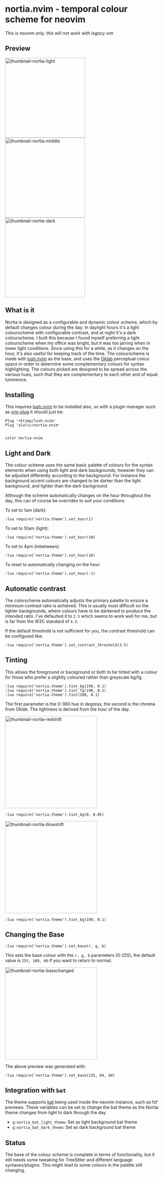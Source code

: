 # nortia.nvim - temporal colour scheme for neovim

_This is neovim only, this will not work with legacy vim_

## Preview

<img width="260" alt="thumbnail-nortia-light" src="https://user-images.githubusercontent.com/311857/103355173-8963a400-4aa5-11eb-9b16-56bad2959efb.png"><img width="260" alt="thumbnail-nortia-middle" src="https://user-images.githubusercontent.com/311857/103355232-a8facc80-4aa5-11eb-9781-b267f5889193.png"><img width="260" alt="thumbnail-nortia-dark" src="https://user-images.githubusercontent.com/311857/103355238-adbf8080-4aa5-11eb-8a84-6b130acae5af.png">

## What is it

Nortia is designed as a configurable and dynamic colour scheme, which by
default changes colour during the day. In daylight hours it's a light
colourscheme with configurable contrast, and at night it's a dark colourscheme.
I built this because I found myself preferring a light colourscheme when my
office was bright, but it was too jarring when in lower light conditions. Since
using this for a while, as it changes on the hour, it's also useful for keeping
track of the time. The colourscheme is made with
[lush.nvim](https://github.com/rktjmp/lush.nvim) as the base, and uses the
[Oklab](https://bottosson.github.io/posts/oklab/#the-oklab-color-space)
perceptual colour space in order to determine some complementary colours for
syntax highlighting. The colours picked are designed to be spread across the
various hues, such that they are complementary to each other and of equal
luminence.

## Installing

This requires [lush.nvim](https://github.com/rktjmp/lush.nvim) to be installed
also, so with a plugin manager such as
[vim-plug](https://github.com/junegunn/vim-plug) it should just be:

```vim
Plug 'rktjmp/lush.nvim'
Plug 'alaric/nortia.nvim'


color nortia-nvim
```

## Light and Dark

The colour scheme uses the same basic palette of colours for the syntax
elements when using both light and dark backgrounds, however they can be
adjusted differently according to the background. For instance the background
accent colours are changed to be darker than the light background, and lighter
than the dark background.

Although the scheme automatically changes on the hour throughout the day, this
can of course be overriden to suit your conditions.

To set to 1am (dark):
```
:lua require('nortia.theme').set_hour(1)
```

To set to 10am (light):
```
:lua require('nortia.theme').set_hour(10)
```

To set to 4pm (inbetween):
```
:lua require('nortia.theme').set_hour(16)
```

To reset to automatically changing on the hour:
```
:lua require('nortia.theme').set_hour(-1)
```

## Automatic contrast 

The colorscheme automatically adjusts the primary palette to ensure a minimum
contrast ratio is achieved. This is usually most difficult on the lighter
backgrounds, where colours have to be darkened to produce the intended ratio.
I've defaulted it to `2.5` which seems to work well for me, but is far from
the W3C standard of `4.5`.

If the default threshold is not sufficient for you, the contrast threshold can be configured like:

```
:lua require('nortia.theme').set_contrast_threshold(3.5)
```

## Tinting

This allows the foreground or background or both to be tinted with a colour for
those who prefer a slightly coloured rather than greyscale bg/fg.

```
:lua require('nortia.theme').tint_bg(190, 0.1)
:lua require('nortia.theme').tint_fg(190, 0.1)
:lua require('nortia.theme').tint(190, 0.1)
```

The first parameter is the 0-360 hue in degress, the second is the chroma from
Oklab. The lightness is derived from the hour of the day.

<img width="300" alt="thumbnail-nortia-redshift" src="https://user-images.githubusercontent.com/311857/103355250-b617bb80-4aa5-11eb-92f1-d0cabb51c16d.png">

```:lua require('nortia.theme').tint_bg(0, 0.05)```

<img width="300" alt="thumbnail-nortia-blueshift" src="https://user-images.githubusercontent.com/311857/103355253-b9ab4280-4aa5-11eb-8742-045181db19e2.png">

```:lua require('nortia.theme').tint_bg(190, 0.1)```

## Changing the Base

```
:lua require('nortia.theme').set_base(r, g, b)
```

This sets the base colour with the `r, g, b` parameters (0-255), the default
value is `255, 189, 60` if you want to return to normal.

<img width="300" alt="thumbnail-nortia-basechanged" src="https://user-images.githubusercontent.com/311857/103355265-bf088d00-4aa5-11eb-9dfe-686762cbf01a.png">

The above preview was generated with:
```
:lua require('nortia.theme').set_base(235, 84, 84)
```

## Integration with `bat`

The theme supports [bat](https://github.com/sharkdp/bat) being used inside the
neovim instance, such as fzf previews. These variables can be set to change the
bat theme as the Nortia theme changes from light to dark through the day.

- `g:nortia_bat_light_theme`: Set as light background bat theme
- `g:nortia_bat_dark_theme`: Set as dark background bat theme

## Status

The base of the colour scheme is complete in terms of functionality, but it
still needs some tweaking for TreeSitter and different language
syntaxes/plugins. This might lead to some colours in the palette still changing.

